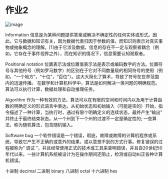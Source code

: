 # 作业2
![image](http://m.qpic.cn/psb?/V102zVW71xxzhS/G1*8O6FkHigMKJNUAANSISQsTOxBHnCkC*mkLRu.AeU!/b/dFQBAAAAAAAA&bo=OASgBQAAAAARB6k!&rf=viewer_4) 

Information
信息是为某种问题提供答案或解决不确定性的任何实体或形式。因此，它与数据和知识有关，因为数据代表归因于参数的值，而知识则表示对真实事物或抽象概念的理解。[1]由于它涉及数据，信息的存在不一定与观察者耦合（例如，它存在于事件视界之外），而在知识的情况下，信息需要认知观察者。

Positional notation
位置表示法或位置值表示法是表示或编码数字的方法。位置符号与其他符号（例如罗马数字）的区别在于它对不同数量级的相同符号的使用（例如，“一个地方”，“十位”，“百位”）。这大大简化了算术，导致了符号在世界范围内的迅速传播。 在数学和计算机科学中，算法是如何解决一类问题的明确规范。算法可以执行计算，数据处理和自动推理任务。

Algorithm
作为一种有效的方法，算法可以在有限的空间和时间内以及用于计算函数的明确定义的形式语言中表达。从初始状态和初始输入（可能是空的）开始，指令描述了一种计算，当执行时，通过有限个明确定义的连续状态，最终产生“输出” 并终止于最终结束状态。从一个州到下一个州的过渡不一定是确定性的; 一些算法，称为随机算法，包含随机输入。

Software bug
一个软件错误是一个错误，瑕疵，故障或故障的计算机程序或系统，导致它产生不正确的或意外的结果，或以意想不到的方式行事。修复错误的过程被称为“ 调试 ”，并且经常使用正式的技术或工具来查明错误，并且自20世纪50年代以来，一些计算机系统被设计为在操作期间还阻止，检测或自动纠正各种计算机错误。 

十进制 decimal 二进制 binary 八进制 octal 十六进制 hex

